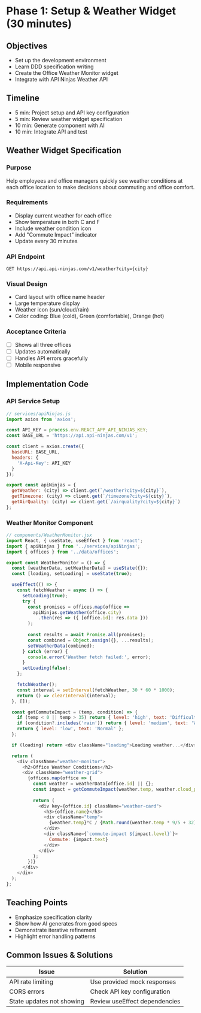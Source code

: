 # Phase 1: Setup & Weather Widget (30 minutes)

## Objectives
- Set up the development environment
- Learn DDD specification writing
- Create the Office Weather Monitor widget
- Integrate with API Ninjas Weather API

## Timeline
- 5 min: Project setup and API key configuration
- 5 min: Review weather widget specification
- 10 min: Generate component with AI
- 10 min: Integrate API and test

## Weather Widget Specification

### Purpose
Help employees and office managers quickly see weather conditions at each office location to make decisions about commuting and office comfort.

### Requirements
- Display current weather for each office
- Show temperature in both C and F
- Include weather condition icon
- Add "Commute Impact" indicator
- Update every 30 minutes

### API Endpoint
```
GET https://api.api-ninjas.com/v1/weather?city={city}
```

### Visual Design
- Card layout with office name header
- Large temperature display
- Weather icon (sun/cloud/rain)
- Color coding: Blue (cold), Green (comfortable), Orange (hot)

### Acceptance Criteria
- [ ] Shows all three offices
- [ ] Updates automatically
- [ ] Handles API errors gracefully
- [ ] Mobile responsive

## Implementation Code

### API Service Setup
```javascript
// services/apiNinjas.js
import axios from 'axios';

const API_KEY = process.env.REACT_APP_API_NINJAS_KEY;
const BASE_URL = 'https://api.api-ninjas.com/v1';

const client = axios.create({
  baseURL: BASE_URL,
  headers: {
    'X-Api-Key': API_KEY
  }
});

export const apiNinjas = {
  getWeather: (city) => client.get(`/weather?city=${city}`),
  getTimezone: (city) => client.get(`/timezone?city=${city}`),
  getAirQuality: (city) => client.get(`/airquality?city=${city}`)
};
```

### Weather Monitor Component
```javascript
// components/WeatherMonitor.jsx
import React, { useState, useEffect } from 'react';
import { apiNinjas } from '../services/apiNinjas';
import { offices } from '../data/offices';

export const WeatherMonitor = () => {
  const [weatherData, setWeatherData] = useState({});
  const [loading, setLoading] = useState(true);

  useEffect(() => {
    const fetchWeather = async () => {
      setLoading(true);
      try {
        const promises = offices.map(office => 
          apiNinjas.getWeather(office.city)
            .then(res => ({ [office.id]: res.data }))
        );
        
        const results = await Promise.all(promises);
        const combined = Object.assign({}, ...results);
        setWeatherData(combined);
      } catch (error) {
        console.error('Weather fetch failed:', error);
      }
      setLoading(false);
    };

    fetchWeather();
    const interval = setInterval(fetchWeather, 30 * 60 * 1000);
    return () => clearInterval(interval);
  }, []);

  const getCommuteImpact = (temp, condition) => {
    if (temp < 0 || temp > 35) return { level: 'high', text: 'Difficult' };
    if (condition?.includes('rain')) return { level: 'medium', text: 'Wet' };
    return { level: 'low', text: 'Normal' };
  };

  if (loading) return <div className="loading">Loading weather...</div>;

  return (
    <div className="weather-monitor">
      <h2>Office Weather Conditions</h2>
      <div className="weather-grid">
        {offices.map(office => {
          const weather = weatherData[office.id] || {};
          const impact = getCommuteImpact(weather.temp, weather.cloud_pct);
          
          return (
            <div key={office.id} className="weather-card">
              <h3>{office.name}</h3>
              <div className="temp">
                {weather.temp}°C / {Math.round(weather.temp * 9/5 + 32)}°F
              </div>
              <div className={`commute-impact ${impact.level}`}>
                Commute: {impact.text}
              </div>
            </div>
          );
        })}
      </div>
    </div>
  );
};
```

## Teaching Points
- Emphasize specification clarity
- Show how AI generates from good specs
- Demonstrate iterative refinement
- Highlight error handling patterns

## Common Issues & Solutions
| Issue | Solution |
|-------|----------|
| API rate limiting | Use provided mock responses |
| CORS errors | Check API key configuration |
| State updates not showing | Review useEffect dependencies |